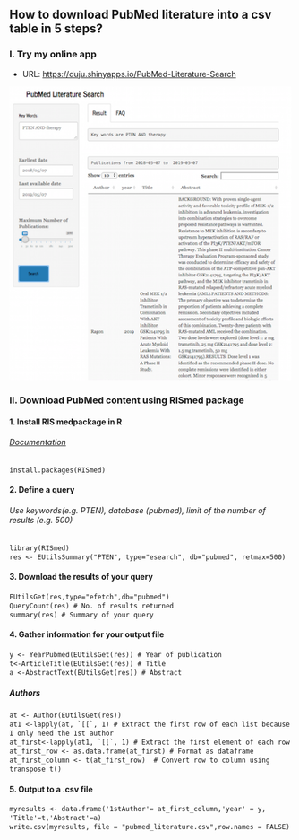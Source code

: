 


## How to download PubMed literature into a csv table in 5 steps?
### I. Try my online app
 * URL: https://duju.shinyapps.io/PubMed-Literature-Search

 ![app](assets/pubmed.png)

### II. Download PubMed content using RISmed package
#### 1. Install RIS medpackage in R
###### [Documentation](https://cran.r-project.org/web/packages/RISmed/index.html)
    install.packages(RISmed)


#### 2. Define a query
###### Use keywords(e.g. PTEN), database (pubmed), limit of the number of results (e.g. 500)
    library(RISmed)
    res <- EUtilsSummary("PTEN", type="esearch", db="pubmed", retmax=500)


#### 3. Download the results of your query
    EUtilsGet(res,type="efetch",db="pubmed")
    QueryCount(res) # No. of results returned
    summary(res) # Summary of your query


#### 4. Gather information for your output file
    y <- YearPubmed(EUtilsGet(res)) # Year of publication
    t<-ArticleTitle(EUtilsGet(res)) # Title
    a <-AbstractText(EUtilsGet(res)) # Abstract

##### Authors
    at <- Author(EUtilsGet(res))
    at1 <-lapply(at, `[[`, 1) # Extract the first row of each list because I only need the 1st author
    at_first<-lapply(at1, `[[`, 1) # Extract the first element of each row
    at_first_row <- as.data.frame(at_first) # Format as dataframe
    at_first_column <- t(at_first_row)  # Convert row to column using transpose t()  


#### 5. Output to a .csv file     
    myresults <- data.frame('1stAuthor'= at_first_column,'year' = y, 'Title'=t,'Abstract'=a)  
    write.csv(myresults, file = "pubmed_literature.csv",row.names = FALSE)  
